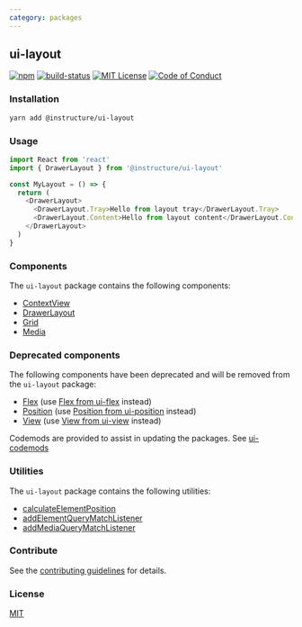 ```yaml
---
category: packages
---
```


## ui-layout

[![npm][npm]][npm-url]
[![build-status][build-status]][build-status-url]
[![MIT License][license-badge]][LICENSE]
[![Code of Conduct][coc-badge]][coc]


### Installation

```sh
yarn add @instructure/ui-layout
```
### Usage

```js
import React from 'react'
import { DrawerLayout } from '@instructure/ui-layout'

const MyLayout = () => {
  return (
    <DrawerLayout>
      <DrawerLayout.Tray>Hello from layout tray</DrawerLayout.Tray>
      <DrawerLayout.Content>Hello from layout content</DrawerLayout.Content>
    </DrawerLayout>
  )
}
```

### Components
The `ui-layout` package contains the following components:
- [ContextView](#ContextView)
- [DrawerLayout](#DrawerLayout)
- [Grid](#Grid)
- [Media](#Media)

### Deprecated components
The following components have been deprecated and will be removed from the `ui-layout` package:
- [Flex](#DeprecatedFlex) \(use [Flex from ui-flex](#Flex) instead)
- [Position](#DeprecatedPosition) \(use [Position from ui-position](#Position) instead)
- [View](#DeprecatedView) \(use [View from ui-view](#View) instead)

Codemods are provided to assist in updating the packages. See [ui-codemods](#ui-codemods)

### Utilities
The `ui-layout` package contains the following utilities:
- [calculateElementPosition](#calculateElementPosition)
- [addElementQueryMatchListener](#addElementQueryMatchListener)
- [addMediaQueryMatchListener](#addMediaQueryMatchListener)

### Contribute

See the [contributing guidelines](#contributing) for details.

### License

[MIT](LICENSE)

[npm]: https://img.shields.io/npm/v/@instructure/ui-layout.svg
[npm-url]: https://npmjs.com/package/@instructure/ui-layout

[build-status]: https://travis-ci.org/instructure/instructure-ui.svg?branch=master
[build-status-url]: https://travis-ci.org/instructure/instructure-ui "Travis CI"

[license-badge]: https://img.shields.io/npm/l/instructure-ui.svg?style=flat-square
[license]: https://github.com/instructure/instructure-ui/blob/master/LICENSE

[coc-badge]: https://img.shields.io/badge/code%20of-conduct-ff69b4.svg?style=flat-square
[coc]: https://github.com/instructure/instructure-ui/blob/master/CODE_OF_CONDUCT.md

